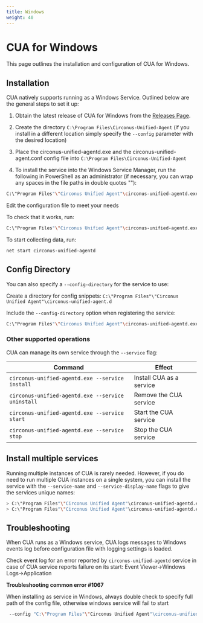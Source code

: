 ```yaml
---
title: Windows
weight: 40
---
```


# CUA for Windows

This page outlines the installation and configuration of CUA for Windows.

## Installation

CUA natively supports running as a Windows Service. Outlined below are the general steps to set it up:

1. Obtain the latest release of CUA for Windows from the [Releases Page](https://github.com/circonus-labs/circonus-unified-agent/releases/latest).

2. Create the directory `C:\Program Files\Circonus-Unified-Agent` (if you install in a different location simply specify the `--config` parameter with the desired location)

3. Place the circonus-unified-agentd.exe and the circonus-unified-agent.conf config file into `C:\Program Files\Circonus-Unified-Agent`

4. To install the service into the Windows Service Manager, run the following in PowerShell as an administrator (if necessary, you can wrap any spaces in the file paths in double quotes ""):

```sh
C:\"Program Files"\"Circonus Unified Agent"\circonus-unified-agentd.exe --service install
```

Edit the configuration file to meet your needs

To check that it works, run:

```sh
C:\"Program Files"\"Circonus Unified Agent"\circonus-unified-agentd.exe --config C:\"Program Files"\"Circonus Unified Agent"\circonus-unified-agent.conf --test
```
To start collecting data, run:

```sh
net start circonus-unified-agentd
```

## Config Directory

You can also specify a `--config-directory` for the service to use:

Create a directory for config snippets: `C:\"Program Files"\"Circonus Unified Agent"\circonus-unified-agent.d`

Include the `--config-directory` option when registering the service:

```sh
C:\"Program Files"\"Circonus Unified Agent"\circonus-unified-agentd.exe --service install --config C:\"Program Files"\"Circonus Unified Agent"\circonus-unified-agent.conf --config-directory C:\"Program Files"\"Circonus Unified Agent"\circonus-unified-agent.d
```

### Other supported operations

CUA can manage its own service through the `--service` flag:

| Command                                           | Effect                        |
|---------------------------------------------------|-------------------------------|
| `circonus-unified-agentd.exe --service install`   | Install CUA as a service |
| `circonus-unified-agentd.exe --service uninstall` | Remove the CUA service   |
| `circonus-unified-agentd.exe --service start`     | Start the CUA service    |
| `circonus-unified-agentd.exe --service stop`      | Stop the CUA service     |


## Install multiple services

Running multiple instances of CUA is rarely needed. However, if you do need to run multiple CUA instances on a single system, you can install the service with the `--service-name` and
`--service-display-name` flags to give the services unique names:

```sh
> C:\"Program Files"\"Circonus Unified Agent"\circonus-unified-agentd.exe --service install --service-name cua-1 --service-display-name "CUA 1"
> C:\"Program Files"\"Circonus Unified Agent"\circonus-unified-agentd.exe --service install --service-name cua-2 --service-display-name "CUA 2"
```

## Troubleshooting

When CUA runs as a Windows service, CUA logs messages to Windows events log before configuration file with logging settings is loaded.

Check event log for an error reported by `circonus-unified-agentd` service in case of CUA service reports failure on its start: Event Viewer->Windows Logs->Application

**Troubleshooting common error #1067**

When installing as service in Windows, always double check to specify full path of the config file, otherwise windows service will fail to start

```sh
 --config "C:\"Program Files"\"Circonus Unified Agent"\circonus-unified-agent.conf"
```
